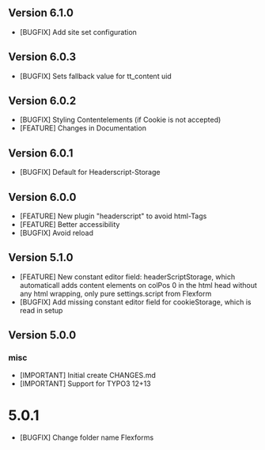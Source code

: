 ## Version 6.1.0
- [BUGFIX] Add site set configuration

## Version 6.0.3
- [BUGFIX] Sets fallback value for tt_content uid

## Version 6.0.2
- [BUGFIX] Styling Contentelements (if Cookie is not accepted)
- [FEATURE] Changes in Documentation

## Version 6.0.1
- [BUGFIX] Default for Headerscript-Storage

## Version 6.0.0
- [FEATURE] New plugin "headerscript" to avoid html-Tags
- [FEATURE] Better accessibility
- [BUGFIX] Avoid reload

## Version 5.1.0
- [FEATURE] New constant editor field: headerScriptStorage, which automaticall adds content elements on colPos 0 in the html head without any html wrapping, only pure settings.script from Flexform
- [BUGFIX] Add missing constant editor field for cookieStorage, which is read in setup

## Version 5.0.0
### misc
- [IMPORTANT] Initial create CHANGES.md
- [IMPORTANT] Support for TYPO3 12+13

# 5.0.1
- [BUGFIX] Change folder name Flexforms